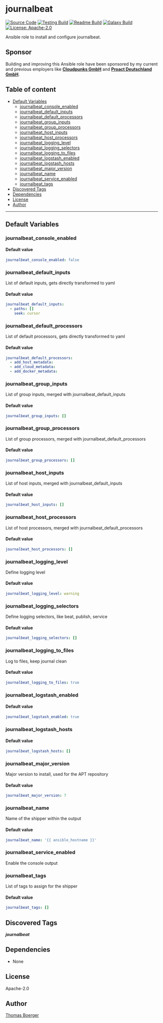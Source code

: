 # journalbeat

[![Source Code](https://img.shields.io/badge/github-source%20code-blue?logo=github&logoColor=white)](https://github.com/rolehippie/journalbeat) [![Testing Build](https://github.com/rolehippie/journalbeat/workflows/testing/badge.svg)](https://github.com/rolehippie/journalbeat/actions?query=workflow%3Atesting) [![Readme Build](https://github.com/rolehippie/journalbeat/workflows/readme/badge.svg)](https://github.com/rolehippie/journalbeat/actions?query=workflow%3Areadme) [![Galaxy Build](https://github.com/rolehippie/journalbeat/workflows/galaxy/badge.svg)](https://github.com/rolehippie/journalbeat/actions?query=workflow%3Agalaxy) [![License: Apache-2.0](https://img.shields.io/github/license/rolehippie/journalbeat)](https://github.com/rolehippie/journalbeat/blob/master/LICENSE)

Ansible role to install and configure journalbeat.

## Sponsor

Building and improving this Ansible role have been sponsored by my current and previous employers like **[Cloudpunks GmbH](https://cloudpunks.de)** and **[Proact Deutschland GmbH](https://www.proact.eu)**.

## Table of content

- [Default Variables](#default-variables)
  - [journalbeat_console_enabled](#journalbeat_console_enabled)
  - [journalbeat_default_inputs](#journalbeat_default_inputs)
  - [journalbeat_default_processors](#journalbeat_default_processors)
  - [journalbeat_group_inputs](#journalbeat_group_inputs)
  - [journalbeat_group_processors](#journalbeat_group_processors)
  - [journalbeat_host_inputs](#journalbeat_host_inputs)
  - [journalbeat_host_processors](#journalbeat_host_processors)
  - [journalbeat_logging_level](#journalbeat_logging_level)
  - [journalbeat_logging_selectors](#journalbeat_logging_selectors)
  - [journalbeat_logging_to_files](#journalbeat_logging_to_files)
  - [journalbeat_logstash_enabled](#journalbeat_logstash_enabled)
  - [journalbeat_logstash_hosts](#journalbeat_logstash_hosts)
  - [journalbeat_major_version](#journalbeat_major_version)
  - [journalbeat_name](#journalbeat_name)
  - [journalbeat_service_enabled](#journalbeat_service_enabled)
  - [journalbeat_tags](#journalbeat_tags)
- [Discovered Tags](#discovered-tags)
- [Dependencies](#dependencies)
- [License](#license)
- [Author](#author)

---

## Default Variables

### journalbeat_console_enabled

#### Default value

```YAML
journalbeat_console_enabled: false
```

### journalbeat_default_inputs

List of default inputs, gets directly transformed to yaml

#### Default value

```YAML
journalbeat_default_inputs:
  - paths: []
    seek: cursor
```

### journalbeat_default_processors

List of default processors, gets directly transformed to yaml

#### Default value

```YAML
journalbeat_default_processors:
  - add_host_metadata:
  - add_cloud_metadata:
  - add_docker_metadata:
```

### journalbeat_group_inputs

List of group inputs, merged with journalbeat_default_inputs

#### Default value

```YAML
journalbeat_group_inputs: []
```

### journalbeat_group_processors

List of group processors, merged with journalbeat_default_processors

#### Default value

```YAML
journalbeat_group_processors: []
```

### journalbeat_host_inputs

List of host inputs, merged with journalbeat_default_inputs

#### Default value

```YAML
journalbeat_host_inputs: []
```

### journalbeat_host_processors

List of host processors, merged with journalbeat_default_processors

#### Default value

```YAML
journalbeat_host_processors: []
```

### journalbeat_logging_level

Define logging level

#### Default value

```YAML
journalbeat_logging_level: warning
```

### journalbeat_logging_selectors

Define logging selectors, like beat, publish, service

#### Default value

```YAML
journalbeat_logging_selectors: []
```

### journalbeat_logging_to_files

Log to files, keep journal clean

#### Default value

```YAML
journalbeat_logging_to_files: true
```

### journalbeat_logstash_enabled

#### Default value

```YAML
journalbeat_logstash_enabled: true
```

### journalbeat_logstash_hosts

#### Default value

```YAML
journalbeat_logstash_hosts: []
```

### journalbeat_major_version

Major version to install, used for the APT repository

#### Default value

```YAML
journalbeat_major_version: 7
```

### journalbeat_name

Name of the shipper within the output

#### Default value

```YAML
journalbeat_name: '{{ ansible_hostname }}'
```

### journalbeat_service_enabled

Enable the console output

### journalbeat_tags

List of tags to assign for the shipper

#### Default value

```YAML
journalbeat_tags: []
```

## Discovered Tags

**_journalbeat_**


## Dependencies

- None

## License

Apache-2.0

## Author

[Thomas Boerger](https://github.com/tboerger)
